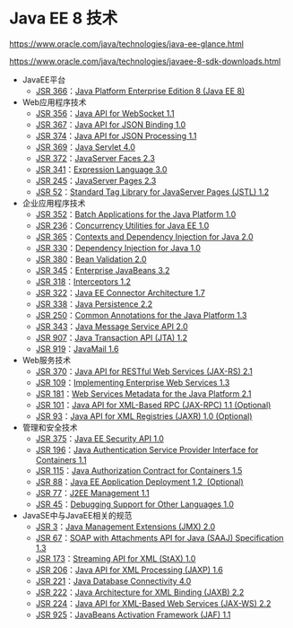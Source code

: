 # Java EE 8 技术

https://www.oracle.com/java/technologies/java-ee-glance.html

https://www.oracle.com/java/technologies/javaee-8-sdk-downloads.html


+ JavaEE平台
    + [JSR 366](https://jcp.org/en/jsr/detail?id=366)：[Java Platform Enterprise Edition 8 (Java EE 8)](https://jcp.org/aboutJava/communityprocess/final/jsr366/index.html)
+ Web应用程序技术
    + [JSR 356](https://jcp.org/en/jsr/detail?id=356)：[Java API for WebSocket 1.1](https://jcp.org/aboutJava/communityprocess/mrel/jsr356/index.html)
    + [JSR 367](https://jcp.org/en/jsr/detail?id=367)：[Java API for JSON Binding 1.0](https://jcp.org/aboutJava/communityprocess/final/jsr367/index.html)
    + [JSR 374](https://jcp.org/en/jsr/detail?id=374)：[Java API for JSON Processing 1.1](https://jcp.org/aboutJava/communityprocess/final/jsr374/index.html)
    + [JSR 369](https://jcp.org/en/jsr/detail?id=369)：[Java Servlet 4.0](https://jcp.org/aboutJava/communityprocess/final/jsr369/index.html)
    + [JSR 372](https://jcp.org/en/jsr/detail?id=372)：[JavaServer Faces 2.3](https://jcp.org/aboutJava/communityprocess/final/jsr372/index.html)
    + [JSR 341](https://jcp.org/en/jsr/detail?id=341)：[Expression Language 3.0](https://jcp.org/aboutJava/communityprocess/final/jsr341/index.html)
    + [JSR 245](https://jcp.org/en/jsr/detail?id=245)：[JavaServer Pages 2.3](https://jcp.org/aboutJava/communityprocess/mrel/jsr245/index2.html)
    + [JSR 52](https://jcp.org/en/jsr/detail?id=52)：[Standard Tag Library for JavaServer Pages (JSTL) 1.2](https://jcp.org/aboutJava/communityprocess/mrel/jsr052/index2.html)
+ 企业应用程序技术
    + [JSR 352](https://jcp.org/en/jsr/detail?id=352)：[Batch Applications for the Java Platform 1.0](https://jcp.org/aboutJava/communityprocess/mrel/jsr352/index.html)
    + [JSR 236](https://jcp.org/en/jsr/detail?id=236)：[Concurrency Utilities for Java EE 1.0](https://jcp.org/aboutJava/communityprocess/final/jsr236/index.html)
    + [JSR 365](https://jcp.org/en/jsr/detail?id=365)：[Contexts and Dependency Injection for Java 2.0](https://jcp.org/aboutJava/communityprocess/final/jsr365/index.html)
    + [JSR 330](https://jcp.org/en/jsr/detail?id=330)：[Dependency Injection for Java 1.0](https://jcp.org/aboutJava/communityprocess/final/jsr330/index.html)
    + [JSR 380](https://jcp.org/en/jsr/detail?id=380)：[Bean Validation 2.0](https://jcp.org/aboutJava/communityprocess/final/jsr380/index.html)
    + [JSR 345](https://jcp.org/en/jsr/detail?id=345)：[Enterprise JavaBeans 3.2](https://jcp.org/aboutJava/communityprocess/final/jsr345/index.html)
    + [JSR 318](https://jcp.org/en/jsr/detail?id=318)：[Interceptors 1.2](https://jcp.org/aboutJava/communityprocess/mrel/jsr318/index3.html)
    + [JSR 322](https://jcp.org/en/jsr/detail?id=322)：[Java EE Connector Architecture 1.7](https://jcp.org/aboutJava/communityprocess/mrel/jsr322/index.html)
    + [JSR 338](https://jcp.org/en/jsr/detail?id=338)：[Java Persistence 2.2](https://jcp.org/aboutJava/communityprocess/mrel/jsr338/index.html)
    + [JSR 250](https://jcp.org/en/jsr/detail?id=250)：[Common Annotations for the Java Platform 1.3](https://jcp.org/aboutJava/communityprocess/mrel/jsr250/index3.html)
    + [JSR 343](https://jcp.org/en/jsr/detail?id=343)：[Java Message Service API 2.0](https://jcp.org/aboutJava/communityprocess/mrel/jsr343/index.html)
    + [JSR 907](https://jcp.org/en/jsr/detail?id=907)：[Java Transaction API (JTA) 1.2](https://jcp.org/aboutJava/communityprocess/mrel/jsr907/index3.html)
    + [JSR 919](https://jcp.org/en/jsr/detail?id=919)：[JavaMail 1.6](https://jcp.org/aboutJava/communityprocess/mrel/jsr919/index3.html)
+ Web服务技术
    + [JSR 370](https://jcp.org/en/jsr/detail?id=370)：[Java API for RESTful Web Services (JAX-RS) 2.1](https://jcp.org/aboutJava/communityprocess/final/jsr370/index.html)
    + [JSR 109](https://jcp.org/en/jsr/detail?id=109)：[Implementing Enterprise Web Services 1.3](https://jcp.org/aboutJava/communityprocess/mrel/jsr109/index3.html)
    + [JSR 181](https://jcp.org/en/jsr/detail?id=181)：[Web Services Metadata for the Java Platform 2.1](https://jcp.org/aboutJava/communityprocess/mrel/jsr181/index2.html)
    + [JSR 101](https://jcp.org/en/jsr/detail?id=101)：[Java API for XML-Based RPC (JAX-RPC) 1.1 (Optional)](https://jcp.org/aboutJava/communityprocess/final/jsr101/index2.html)
    + [JSR 93](https://jcp.org/en/jsr/detail?id=93)：[Java API for XML Registries (JAXR) 1.0 (Optional)](https://jcp.org/aboutJava/communityprocess/final/jsr093/index.html)
+ 管理和安全技术
    + [JSR 375](https://jcp.org/en/jsr/detail?id=375)：[Java EE Security API 1.0](https://jcp.org/aboutJava/communityprocess/final/jsr375/index.html)
    + [JSR 196](https://jcp.org/en/jsr/detail?id=196)：[Java Authentication Service Provider Interface for Containers 1.1](https://jcp.org/aboutJava/communityprocess/mrel/jsr196/index2.html)
    + [JSR 115](https://jcp.org/en/jsr/detail?id=115)：[Java Authorization Contract for Containers 1.5](https://jcp.org/aboutJava/communityprocess/mrel/jsr115/index3.html)
    + [JSR 88](https://jcp.org/en/jsr/detail?id=88)：[Java EE Application Deployment 1.2  (Optional)](https://jcp.org/aboutJava/communityprocess/mrel/jsr088/index.html)
    + [JSR 77](https://jcp.org/en/jsr/detail?id=77)：[J2EE Management 1.1](https://jcp.org/aboutJava/communityprocess/mrel/jsr077/index.html)
    + [JSR 45](https://jcp.org/en/jsr/detail?id=45)：[Debugging Support for Other Languages 1.0](https://jcp.org/aboutJava/communityprocess/final/jsr045/index.html)
+ JavaSE中与JavaEE相关的规范
    + [JSR 3](https://jcp.org/en/jsr/detail?id=3)：[Java Management Extensions (JMX) 2.0](https://jcp.org/aboutJava/communityprocess/mrel/jsr003/index4.html)
    + [JSR 67](https://jcp.org/en/jsr/detail?id=67)：[SOAP with Attachments API for Java (SAAJ) Specification 1.3](https://jcp.org/aboutJava/communityprocess/mrel/jsr067/index4.html)
    + [JSR 173](https://jcp.org/en/jsr/detail?id=173)：[Streaming API for XML (StAX) 1.0](https://jcp.org/aboutJava/communityprocess/mrel/jsr173/index.html)
    + [JSR 206](https://jcp.org/en/jsr/detail?id=206)：[Java API for XML Processing (JAXP) 1.6](https://jcp.org/aboutJava/communityprocess/mrel/jsr206/index3.html)
    + [JSR 221](https://jcp.org/en/jsr/detail?id=221)：[Java Database Connectivity 4.0](https://jcp.org/aboutJava/communityprocess/mrel/jsr221/index3.html)
    + [JSR 222](https://jcp.org/en/jsr/detail?id=222)：[Java Architecture for XML Binding (JAXB) 2.2](https://jcp.org/aboutJava/communityprocess/mrel/jsr222/index3.html)
    + [JSR 224](https://jcp.org/en/jsr/detail?id=224)：[Java API for XML-Based Web Services (JAX-WS) 2.2](https://jcp.org/aboutJava/communityprocess/mrel/jsr224/index5.html)
    + [JSR 925](https://jcp.org/en/jsr/detail?id=925)：[JavaBeans Activation Framework (JAF) 1.1](https://jcp.org/aboutJava/communityprocess/mrel/jsr925/index2.html)




